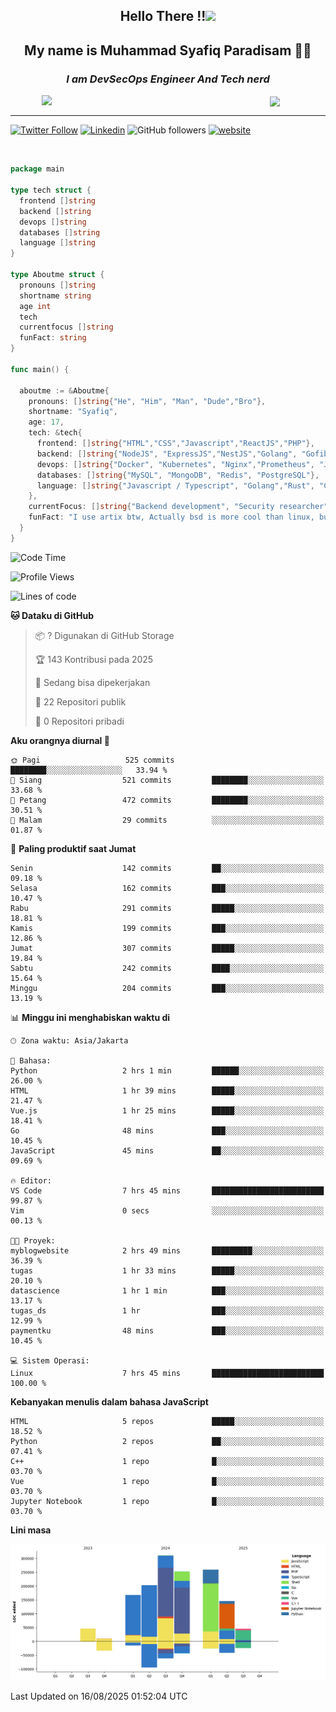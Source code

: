 <h2 align="center">

Hello There !!<img src="https://media.giphy.com/media/12oufCB0MyZ1Go/giphy.gif" width="50"></h2>

<h2 align="center">My name is Muhammad Syafiq Paradisam 👋👋</h2>

<h3 align="center"><em>I am DevSecOps Engineer And Tech nerd
</em></h3>

<img align="left" style="margin-left: 50px" src="https://static.zerochan.net/Alina.Clover.1024.4345060.webp" width="315"/>

<img align="center" style="margin-left: 50px" src="https://i.pinimg.com/736x/69/82/aa/6982aafd816ea48f48d0639c7797915c.jpg" width=250/>

<hr/>

[![Twitter Follow](https://img.shields.io/twitter/follow/misteranmol?label=Follow)](https://x.com/FikkzOutfit)
[![Linkedin](https://img.shields.io/badge/-syafiq-blue?style=square&logo=Linkedin&logoColor=white&link=https://www.linkedin.com/in/syafiq-paradisam/)](https://id.linkedin.com/in/syafiq-paradisam-b72749258)
![GitHub followers](https://img.shields.io/github/followers/syafiqparadisam?label=Follower&style=social)
[![website](https://img.shields.io/badge/Website-46a2f1.svg?&style=flat-square&logo=Google-Chrome&logoColor=white&link=https://anmolsingh.me/)](https://syafiq-paradisam.my.id)

<br/>

```go
package main

type tech struct {
  frontend []string
  backend []string
  devops []string
  databases []string
  language []string
}

type Aboutme struct {
  pronouns []string
  shortname string
  age int
  tech
  currentfocus []string
  funFact: string
}

func main() {

  aboutme := &Aboutme{
    pronouns: []string{"He", "Him", "Man", "Dude","Bro"},
    shortname: "Syafiq",
    age: 17,
    tech: &tech{
      frontend: []string{"HTML","CSS","Javascript","ReactJS","PHP"},
      backend: []string{"NodeJS", "ExpressJS","NestJS","Golang", "Gofiber", "Actixweb", "PHP", "Laravel", "Flask"},
      devops: []string{"Docker", "Kubernetes", "Nginx","Prometheus", "Jaeger", "Grafana", "Linux", "CI / CD"},
      databases: []string{"MySQL", "MongoDB", "Redis", "PostgreSQL"},
      language: []string{"Javascript / Typescript", "Golang","Rust", "C", "PHP","C++"}
    },
    currentFocus: []string{"Backend development", "Security researcher", "Blue team security","DevSecOps engineer"},
    funFact: "I use artix btw, Actually bsd is more cool than linux, but i can't use it because software issue, I am weaboo but not too much"
  }
}

```

<!--START_SECTION:waka-->
![Code Time](http://img.shields.io/badge/Code%20Time-409%20hrs%2044%20mins-blue)

![Profile Views](http://img.shields.io/badge/Profil%20dilihat-0-blue)

![Lines of code](https://img.shields.io/badge/Sejak%20Hello%20World%20aku%20telah%20menulis-1.4%20million%20baris%20kode-blue)

**🐱 Dataku di GitHub** 

> 📦 ? Digunakan di GitHub Storage 
 > 
> 🏆 143 Kontribusi pada 2025
 > 
> 💼 Sedang bisa dipekerjakan
 > 
> 📜 22 Repositori publik 
 > 
> 🔑 0 Repositori pribadi 
 > 
**Aku orangnya diurnal 🐤** 

```text
🌞 Pagi                   525 commits         ████████░░░░░░░░░░░░░░░░░   33.94 % 
🌆 Siang                  521 commits         ████████░░░░░░░░░░░░░░░░░   33.68 % 
🌃 Petang                 472 commits         ████████░░░░░░░░░░░░░░░░░   30.51 % 
🌙 Malam                  29 commits          ░░░░░░░░░░░░░░░░░░░░░░░░░   01.87 % 
```
📅 **Paling produktif saat Jumat** 

```text
Senin                    142 commits         ██░░░░░░░░░░░░░░░░░░░░░░░   09.18 % 
Selasa                   162 commits         ███░░░░░░░░░░░░░░░░░░░░░░   10.47 % 
Rabu                     291 commits         █████░░░░░░░░░░░░░░░░░░░░   18.81 % 
Kamis                    199 commits         ███░░░░░░░░░░░░░░░░░░░░░░   12.86 % 
Jumat                    307 commits         █████░░░░░░░░░░░░░░░░░░░░   19.84 % 
Sabtu                    242 commits         ████░░░░░░░░░░░░░░░░░░░░░   15.64 % 
Minggu                   204 commits         ███░░░░░░░░░░░░░░░░░░░░░░   13.19 % 
```


📊 **Minggu ini menghabiskan waktu di** 

```text
🕑︎ Zona waktu: Asia/Jakarta

💬 Bahasa: 
Python                   2 hrs 1 min         ██████░░░░░░░░░░░░░░░░░░░   26.00 % 
HTML                     1 hr 39 mins        █████░░░░░░░░░░░░░░░░░░░░   21.47 % 
Vue.js                   1 hr 25 mins        █████░░░░░░░░░░░░░░░░░░░░   18.41 % 
Go                       48 mins             ███░░░░░░░░░░░░░░░░░░░░░░   10.45 % 
JavaScript               45 mins             ██░░░░░░░░░░░░░░░░░░░░░░░   09.69 % 

🔥 Editor: 
VS Code                  7 hrs 45 mins       █████████████████████████   99.87 % 
Vim                      0 secs              ░░░░░░░░░░░░░░░░░░░░░░░░░   00.13 % 

🐱‍💻 Proyek: 
myblogwebsite            2 hrs 49 mins       █████████░░░░░░░░░░░░░░░░   36.39 % 
tugas                    1 hr 33 mins        █████░░░░░░░░░░░░░░░░░░░░   20.10 % 
datascience              1 hr 1 min          ███░░░░░░░░░░░░░░░░░░░░░░   13.17 % 
tugas_ds                 1 hr                ███░░░░░░░░░░░░░░░░░░░░░░   12.99 % 
paymentku                48 mins             ███░░░░░░░░░░░░░░░░░░░░░░   10.45 % 

💻 Sistem Operasi: 
Linux                    7 hrs 45 mins       █████████████████████████   100.00 % 
```

**Kebanyakan menulis dalam bahasa JavaScript** 

```text
HTML                     5 repos             █████░░░░░░░░░░░░░░░░░░░░   18.52 % 
Python                   2 repos             ██░░░░░░░░░░░░░░░░░░░░░░░   07.41 % 
C++                      1 repo              █░░░░░░░░░░░░░░░░░░░░░░░░   03.70 % 
Vue                      1 repo              █░░░░░░░░░░░░░░░░░░░░░░░░   03.70 % 
Jupyter Notebook         1 repo              █░░░░░░░░░░░░░░░░░░░░░░░░   03.70 % 
```



**Lini masa**

![Lines of Code chart](https://raw.githubusercontent.com/syafiqparadisam/syafiqparadisam/master/assets/bar_graph.png)


 Last Updated on 16/08/2025 01:52:04 UTC
<!--END_SECTION:waka-->
